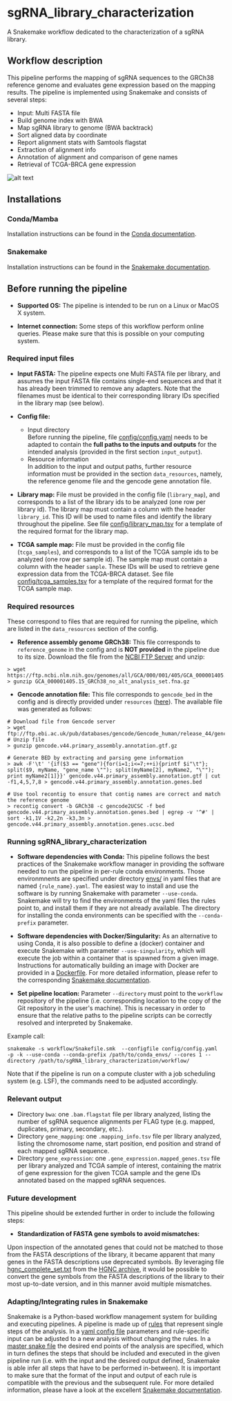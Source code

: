# sgRNA_library_characterization

A Snakemake workflow dedicated to the characterization of a sgRNA library.

## Workflow description

This pipeline performs the mapping of sgRNA sequences to the GRCh38 reference genome and evaluates gene expression based on the mapping results. The pipeline is implemented using Snakemake and consists of several steps:
* Input: Multi FASTA file
* Build genome index with BWA
* Map sgRNA library to genome (BWA backtrack)
* Sort aligned data by coordinate
* Report alignment stats with Samtools flagstat
* Extraction of alignment info
* Annotation of alignment and comparison of gene names
* Retrieval of TCGA-BRCA gene expression

![alt text](https://github.com/lourdesrosano/sgRNA_library_characterization/tree/main/images/rulegraph.png?raw=true)


## Installations

### Conda/Mamba

Installation instructions can be found in the [Conda documentation](https://docs.conda.io/projects/conda/en/latest/user-guide/install/index.html).

### Snakemake

Installation instructions can be found in the [Snakemake documentation](https://snakemake.readthedocs.io/en/stable/getting_started/installation.html).


## Before running the pipeline

- **Supported OS:**
The pipeline is intended to be run on a Linux or MacOS X system.

- **Internet connection:**
Some steps of this workflow perform online queries. Please make sure that this is possible on your computing system.


### Required input files

- **Input FASTA:**
The pipeline expects one Multi FASTA file per library, and assumes the input FASTA file contains single-end sequences and that it has already been trimmed to remove any adapters. Note that the filenames must be identical to their corresponding library IDs specified in the library map (see below).

- **Config file:**
  - Input directory  
    Before running the pipeline, file [config/config.yaml](config/config.yaml) needs to be adapted to contain the **full paths to the inputs and outputs** for the intended analysis (provided in the
    first section `input_output`).
  - Resource information  
    In addition to the input and output paths, further resource information must be provided in the section `data_resources`, namely, the reference genome file and the gencode gene annotation file.

- **Library map:**
File must be provided in the config file (`library_map`), and corresponds to a list of the library ids to be analyzed (one row per library id). The library map must contain a column with the header `library_id`. This ID will be used to name files and identify the library throughout the pipeline. See file [config/library_map.tsv](config/library_map.tsv) for a template of the required format for the library map.


- **TCGA sample map:**
File must be provided in the config file (`tcga_samples`), and corresponds to a list of the TCGA sample ids to be analyzed (one row per sample id). The sample map must contain a column with the header `sample`. These IDs will be used to retrieve gene expression data from the TCGA-BRCA dataset. See file [config/tcga_samples.tsv](config/tcga_samples.tsv) for a template of the required format for the TCGA sample map.



### Required resources

These correspond to files that are required for running the pipeline, which are listed in the `data_resources` section of the config.

- **Reference assembly genome GRCh38:**
This file corresponds to `reference_genome` in the config and is **NOT provided** in the pipeline due to its size.
Download the file from the [NCBI FTP Server](https://ftp.ncbi.nlm.nih.gov/genomes/all/GCA/000/001/405/GCA_000001405.15_GRCh38/seqs_for_alignment_pipelines.ucsc_ids/) and unzip:
```
> wget https://ftp.ncbi.nlm.nih.gov/genomes/all/GCA/000/001/405/GCA_000001405.15_GRCh38/seqs_for_alignment_pipelines.ucsc_ids/GCA_000001405.15_GRCh38_no_alt_analysis_set.fna.gz
> gunzip GCA_000001405.15_GRCh38_no_alt_analysis_set.fna.gz 
```

- **Gencode annotation file:**
This file corresponds to `gencode_bed` in the config and is directly provided under `resources` ([here](resources/gencode.v44.primary_assembly.annotation.genes.ucsc.bed)).
The available file was generated as follows:
```
# Download file from Gencode server
> wget ftp://ftp.ebi.ac.uk/pub/databases/gencode/Gencode_human/release_44/gencode.v44.primary_assembly.annotation.gtf.gz
# Unzip file
> gunzip gencode.v44.primary_assembly.annotation.gtf.gz

# Generate BED by extracting and parsing gene information
> awk -F'\t' '{if($3 == "gene"){for(i=1;i<=7;++i){printf $i"\t"}; split($9, myName, "gene_name \""); split(myName[2], myName2, "\""); print myName2[1]}}' gencode.v44.primary_assembly.annotation.gtf | cut -f1,4,5,7,8 > gencode.v44.primary_assembly.annotation.genes.bed 

# Use tool recontig to ensure that contig names are correct and match the reference genome
> recontig convert -b GRCh38 -c gencode2UCSC -f bed gencode.v44.primary_assembly.annotation.genes.bed | egrep -v '^#' | sort -k1,1V -k2,2n -k3,3n > gencode.v44.primary_assembly.annotation.genes.ucsc.bed  
```


### Running sgRNA_library_characterization

- **Software dependencies with Conda:**
This pipeline follows the best practices of the Snakemake workflow manager in providing the software needed to run the pipeline in per-rule conda environments. Those environmnents are specified under directory [envs/](workflow/envs/) in yaml files that are named `{rule_name}.yaml`. The easiest way to install and use the software is by running Snakemake with parameter `--use-conda`. Snakemake will try to find the environments of the yaml files the rules point to, and install them if they are not already available. The directory for installing the conda environments can be specified with the `--conda-prefix` parameter.

- **Software dependencies with Docker/Singularity:**
As an alternative to using Conda, it is also possible to define a (docker) container and execute Snakemake with parameter `--use-singularity`, which will execute the job within a container that is spawned from a given image. Instructions for automatically building an image with Docker are provided in a [Dockerfile](Dockerfile). For more detailed information, please refer to the corresponding [Snakemake documentation](https://snakemake.readthedocs.io/en/stable/snakefiles/deployment.html).

- **Set pipeline location:**
Parameter `--directory` must point to the `workflow` repository of the pipeline (i.e. corresponding location to the copy of the Git repository in the user's machine). This is necessary in order to ensure that the relative paths to the pipeline scripts can be correctly resolved and interpreted by Snakemake.

Example call:

```
snakemake -s workflow/Snakefile.smk  --configfile config/config.yaml  -p -k --use-conda --conda-prefix /path/to/conda_envs/ --cores 1 --directory /path/to/sgRNA_library_characterization/workflow/   
```
Note that if the pipeline is run on a compute cluster with a job scheduling system (e.g. LSF), the commands need to be adjusted accordingly.


### Relevant output

* Directory `bwa`: one `.bam.flagstat` file per library analyzed, listing the number of sgRNA sequence alignments per FLAG type (e.g. mapped, duplicates, primary, secondary, etc.).
* Directory `gene_mapping`: one `.mapping_info.tsv` file per library analyzed, listing the chromosome name, start position, end position and strand of each mapped sgRNA sequence.
* Directory `gene_expression`: one `.gene_expression.mapped_genes.tsv` file per library analyzed and TCGA sample of interest, containing the matrix of gene expression for the given TCGA sample and the gene IDs annotated based on the mapped sgRNA sequences.


### Future development

This pipeline should be extended further in order to include the following steps:

- **Standardization of FASTA gene symbols to avoid mismatches:**

Upon inspection of the annotated genes that could not be matched to those from the FASTA descriptions of the library, it became apparent that many genes in the FASTA descriptions use deprecated symbols. By leveraging file [hgnc_complete_set.txt](https://ftp.ebi.ac.uk/pub/databases/genenames/hgnc/tsv/hgnc_complete_set.txt) from the [HGNC archive](https://www.genenames.org/download/archive/), it would be possible to convert the gene symbols from the FASTA descriptions of the library to their most up-to-date version, and in this manner avoid multiple mismatches.


### Adapting/Integrating rules in Snakemake

Snakemake is a Python-based workflow management system for building and executing pipelines. A pipeline is made up of [rules](workflow/rules/sgrna_library_characterization.smk) that represent single steps of the analysis. In a [yaml config file](config/config.yaml) parameters and rule-specific input can be adjusted to a new analysis without changing the rules. In a [master snake file](workflow/Snakefile.smk) the desired end points of the analysis are specified, which in turn defines the steps that should be included and executed in the given pipeline run (i.e. with the input and the desired output defined, Snakemake is able infer all steps that have to be performed in-between). It is important to make sure that the format of the input and output of each rule is compatible with the previous and the subsequent rule. For more detailed information, please have a look at the excellent [Snakemake documentation](https://snakemake.readthedocs.io/en/stable/index.html).
